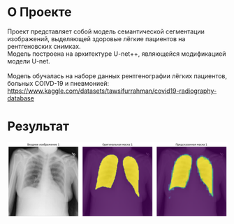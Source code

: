 # О Проекте<br>
Проект представляет собой модель семантической сегментации изображений, выделяющей здоровые лёгкие пациентов на рентгеновских снимках.<br>
Модель построена на архитектуре U-net++, являющейся модификацией модели U-net.<br><br>
Модель обучалась на наборе данных рентгенографии лёгких пациентов, больных COIVD-19 и пневмонией:<br>
https://www.kaggle.com/datasets/tawsifurrahman/covid19-radiography-database
<br>
# Результат<br>

![alt text](https://github.com/AlSG00/lungs_segmentation/blob/master/result.png)
